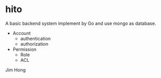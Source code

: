 # hito
A basic backend system implement by Go and use mongo as database.
- Account
  - authentication
  - authorization
- Permission
  - Role
  - ACL

Jim Hong

